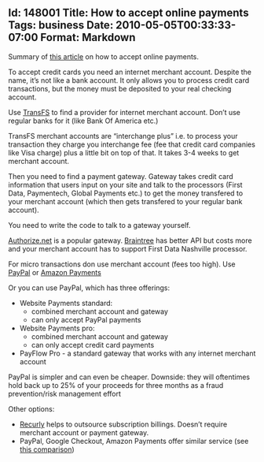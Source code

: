 Id: 148001
Title: How to accept online payments
Tags: business
Date: 2010-05-05T00:33:33-07:00
Format: Markdown
--------------
Summary of [this
article](http://blog.meatinthesky.com/introduction-to-online-payments-tldr-its-a-to)
on how to accept online payments.

To accept credit cards you need an internet merchant account. Despite
the name, it’s not like a bank account. It only allows you to process
credit card transactions, but the money must be deposited to your real
checking account.

Use [TransFS](http://transfs.com/) to find a provider for internet
merchant account. Don’t use regular banks for it (like Bank Of America
etc.)

TransFS merchant accounts are “interchange plus” i.e. to process your
transaction they charge you interchange fee (fee that credit card
companies like Visa charge) plus a little bit on top of that. It takes
3-4 weeks to get merchant account.

Then you need to find a payment gateway. Gateway takes credit card
information that users input on your site and talk to the processors
(First Data, Paymentech, Global Payments etc.) to get the money
transfered to your merchant account (which then gets transfered to your
regular bank account).

You need to write the code to talk to a gateway yourself.

[Authorize.net](http://www.authorize.net/solutions/merchantsolutions/onlinemerchantaccount/)
is a popular gateway.
[Braintree](http://www.braintreepaymentsolutions.com/services/payment-gateway)
has better API but costs more and your merchant account has to support
First Data Nashville processor.

For micro transactions don use merchant account (fees too high). Use
[PayPal](http://www.paypal.com/IntegrationCenter/ic_micropayments.html)
or [Amazon
Payments](https://payments.amazon.com/sdui/sdui/about?nodeId=73479#suse_micro)

Or you can use PayPal, which has three offerings:

-   Website Payments standard:
    -   combined merchant account and gateway
    -   can only accept PayPal payments
-   Website Payments pro:
    -   combined merchant account and gateway
    -   can only accept credit card payments
-   PayFlow Pro - a standard gateway that works with any internet
    merchant account

PayPal is simpler and can even be cheaper. Downside: they will
oftentimes hold back up to 25% of your proceeds for three months as a
fraud prevention/risk management effort

Other options:

-   [Recurly](http://recurly.com/) helps to outsource subscription
    billings. Doesn’t require merchant account or payment gateway.
-   PayPal, Google Checkout, Amazon Payments offer similar service (see
    [this
    comparison](http://www.merchantaccountblog.com/1027/a-comparison-of-3-alternative-payment-methods))

